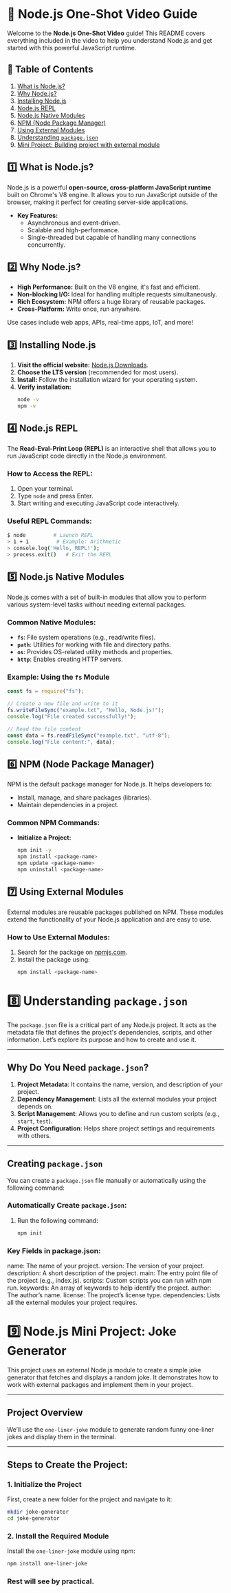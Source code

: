 # 🚀 Node.js One-Shot Video Guide

Welcome to the **Node.js One-Shot Video** guide! This README covers everything included in the video to help you understand Node.js and get started with this powerful JavaScript runtime.

## 📝 **Table of Contents**

1. [What is Node.js?](#1-what-is-nodejs)
2. [Why Node.js?](#2-why-nodejs)
3. [Installing Node.js](#3-installing-nodejs)
4. [Node.js REPL](#4-nodejs-repl)
5. [Node.js Native Modules](#5-nodejs-native-modules)
6. [NPM (Node Package Manager)](#6-npm-node-package-manager)
7. [Using External Modules](#7-using-external-modules)
8. [Understanding `package.json`](#8-understanding-packagejson)
9. [Mini Project: Building project with external module](#9-mini-project-building)

## 1️⃣ **What is Node.js?**

Node.js is a powerful **open-source, cross-platform JavaScript runtime** built on Chrome's V8 engine. It allows you to run JavaScript outside of the browser, making it perfect for creating server-side applications.

- **Key Features:**
  - Asynchronous and event-driven.
  - Scalable and high-performance.
  - Single-threaded but capable of handling many connections concurrently.

## 2️⃣ **Why Node.js?**

- **High Performance:** Built on the V8 engine, it's fast and efficient.
- **Non-blocking I/O:** Ideal for handling multiple requests simultaneously.
- **Rich Ecosystem:** NPM offers a huge library of reusable packages.
- **Cross-Platform:** Write once, run anywhere.

Use cases include web apps, APIs, real-time apps, IoT, and more!

## 3️⃣ **Installing Node.js**

1. **Visit the official website:** [Node.js Downloads](https://nodejs.org).
2. **Choose the LTS version** (recommended for most users).
3. **Install:** Follow the installation wizard for your operating system.
4. **Verify installation:**
   ```bash
   node -v
   npm -v
   ```

## 4️⃣ **Node.js REPL**

The **Read-Eval-Print Loop (REPL)** is an interactive shell that allows you to run JavaScript code directly in the Node.js environment.

### How to Access the REPL:

1. Open your terminal.
2. Type `node` and press Enter.
3. Start writing and executing JavaScript code interactively.

### Useful REPL Commands:

```bash
$ node         # Launch REPL
> 1 + 1         # Example: Arithmetic
> console.log('Hello, REPL!');
> process.exit()   # Exit the REPL
```

## 5️⃣ **Node.js Native Modules**

Node.js comes with a set of built-in modules that allow you to perform various system-level tasks without needing external packages.

### Common Native Modules:

- **`fs`**: File system operations (e.g., read/write files).
- **`path`**: Utilities for working with file and directory paths.
- **`os`**: Provides OS-related utility methods and properties.
- **`http`**: Enables creating HTTP servers.

### Example: Using the `fs` Module

```javascript
const fs = require("fs");

// Create a new file and write to it
fs.writeFileSync("example.txt", "Hello, Node.js!");
console.log("File created successfully!");

// Read the file content
const data = fs.readFileSync("example.txt", "utf-8");
console.log("File content:", data);
```

## 6️⃣ **NPM (Node Package Manager)**

NPM is the default package manager for Node.js. It helps developers to:

- Install, manage, and share packages (libraries).
- Maintain dependencies in a project.

### Common NPM Commands:

- **Initialize a Project:**
  ```bash
  npm init -y
  npm install <package-name>
  npm update <package-name>
  npm uninstall <package-name>
  ```

## 7️⃣ **Using External Modules**

External modules are reusable packages published on NPM. These modules extend the functionality of your Node.js application and are easy to use.

### How to Use External Modules:

1. Search for the package on [npmjs.com](https://www.npmjs.com/).
2. Install the package using:
   ```bash
   npm install <package-name>
   ```

# 8️⃣ **Understanding `package.json`**

The `package.json` file is a critical part of any Node.js project. It acts as the metadata file that defines the project's dependencies, scripts, and other information. Let’s explore its purpose and how to create and use it.

---

## Why Do You Need `package.json`?

1. **Project Metadata**: It contains the name, version, and description of your project.
2. **Dependency Management**: Lists all the external modules your project depends on.
3. **Script Management**: Allows you to define and run custom scripts (e.g., `start`, `test`).
4. **Project Configuration**: Helps share project settings and requirements with others.

---

## Creating `package.json`

You can create a `package.json` file manually or automatically using the following command:

### Automatically Create `package.json`:

1. Run the following command:
   ```bash
   npm init
   ```

### Key Fields in package.json:

name: The name of your project.
version: The version of your project.
description: A short description of the project.
main: The entry point file of the project (e.g., index.js).
scripts: Custom scripts you can run with npm run.
keywords: An array of keywords to help identify the project.
author: The author’s name.
license: The project’s license type.
dependencies: Lists all the external modules your project requires.

# 9️⃣ **Node.js Mini Project: Joke Generator**

This project uses an external Node.js module to create a simple joke generator that fetches and displays a random joke. It demonstrates how to work with external packages and implement them in your project.

---

## Project Overview

We’ll use the `one-liner-joke` module to generate random funny one-liner jokes and display them in the terminal.

---

## Steps to Create the Project:

### 1. Initialize the Project

First, create a new folder for the project and navigate to it:

```bash
mkdir joke-generator
cd joke-generator
```

### 2. Install the Required Module

Install the `one-liner-joke` module using npm:

```bash
npm install one-liner-joke
```

### Rest will see by practical.

